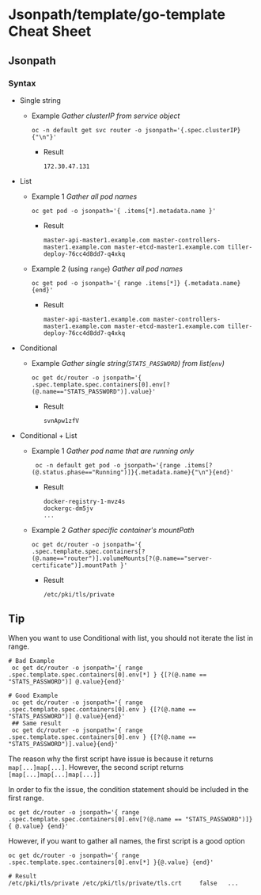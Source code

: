 # Jsonpath/template/go-template Cheat Sheet


## Jsonpath

### Syntax

- Single string
  - Example
    *Gather clusterIP from service object*
    ```
    oc -n default get svc router -o jsonpath='{.spec.clusterIP}{"\n"}'
    ```
    - Result
      ```
      172.30.47.131
      ```
 
- List
  - Example 1
    *Gather all pod names*
    ```
    oc get pod -o jsonpath='{ .items[*].metadata.name }'
    ``` 
    - Result 
      ```
      master-api-master1.example.com master-controllers-master1.example.com master-etcd-master1.example.com tiller-deploy-76cc4d8dd7-q4xkq
      ```

  - Example 2 (using `range`)
    *Gather all pod names*
    ```
    oc get pod -o jsonpath='{ range .items[*]} {.metadata.name}{end}'
    ```
    - Result 
      ```
      master-api-master1.example.com master-controllers-master1.example.com master-etcd-master1.example.com tiller-deploy-76cc4d8dd7-q4xkq
      ```

- Conditional
  - Example
    *Gather single string(`STATS_PASSWORD`) from list(`env`)*
    ```
    oc get dc/router -o jsonpath='{ .spec.template.spec.containers[0].env[?(@.name=="STATS_PASSWORD")].value}'
    ```
    - Result
      ```
      svnApw1zfV
      ```

- Conditional + List
  - Example 1
    *Gather pod name that are running only*
    ```
     oc -n default get pod -o jsonpath='{range .items[?(@.status.phase=="Running")]}{.metadata.name}{"\n"}{end}' 
    ```
    - Result  
      ```
      docker-registry-1-mvz4s
      dockergc-dm5jv
      ...
  - Example 2 
    *Gather specific container's mountPath*
    ```
    oc get dc/router -o jsonpath='{ .spec.template.spec.containers[?(@.name=="router")].volumeMounts[?(@.name=="server-certificate")].mountPath }'
    ```
    - Result
      ```
      /etc/pki/tls/private
      ```


## Tip
When you want to use Conditional with list, you should not iterate the list in range.

```
# Bad Example
 oc get dc/router -o jsonpath='{ range .spec.template.spec.containers[0].env[*] } {[?(@.name == "STATS_PASSWORD")] @.value}{end}'

# Good Example
 oc get dc/router -o jsonpath='{ range .spec.template.spec.containers[0].env } {[?(@.name == "STATS_PASSWORD")] @.value}{end}'
 ## Same result
 oc get dc/router -o jsonpath='{ range .spec.template.spec.containers[0].env } {[?(@.name == "STATS_PASSWORD")].value}{end}'
```

The reason why the first script have issue is because it returns `map[...]map[...]`. However, the second script returns `[map[...]map[...]map[...]]`

In order to fix the issue, the condition statement should be included in the first range.

```
oc get dc/router -o jsonpath='{ range .spec.template.spec.containers[0].env[?(@.name == "STATS_PASSWORD")]} { @.value} {end}'
```

However, if you want to gather all names, the first script is a good option

```
oc get dc/router -o jsonpath='{ range .spec.template.spec.containers[0].env[*] }{@.value} {end}'

# Result
/etc/pki/tls/private /etc/pki/tls/private/tls.crt     false   ...
```